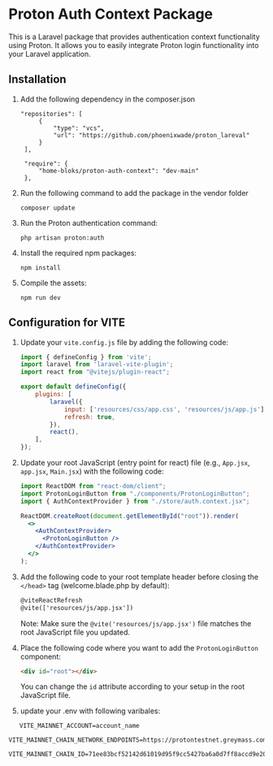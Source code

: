 # Proton Auth Context Package

This is a Laravel package that provides authentication context functionality using Proton. It allows you to easily integrate Proton login functionality into your Laravel application.

## Installation

1. Add the following dependency in the composer.json
   ```shell
   "repositories": [
        {
            "type": "vcs",
            "url": "https://github.com/phoenixwade/proton_lareval"
        }
    ],

    "require": {
        "home-bloks/proton-auth-context": "dev-main"
    },
   ```
2. Run the following command to add the package in the vendor folder
   ```shell
   composer update 
   ``` 

3. Run the Proton authentication command:

   ```shell
   php artisan proton:auth
   ```

4. Install the required npm packages:

   ```shell
   npm install
   ```

5. Compile the assets:

   ```shell
   npm run dev
   ```

## Configuration for VITE

1. Update your `vite.config.js` file by adding the following code:

   ```javascript
   import { defineConfig } from 'vite';
   import laravel from 'laravel-vite-plugin';
   import react from "@vitejs/plugin-react";

   export default defineConfig({
       plugins: [
           laravel({
               input: ['resources/css/app.css', 'resources/js/app.js'],
               refresh: true,
           }),
           react(),
       ],
   });
   ```

2. Update your root JavaScript (entry point for react) file (e.g., `App.jsx`, `app.jsx`, `Main.jsx`) with the following code:

   ```jsx
   import ReactDOM from "react-dom/client";
   import ProtonLoginButton from "./components/ProtonLoginButton";
   import { AuthContextProvider } from "./store/auth.context.jsx";

   ReactDOM.createRoot(document.getElementById("root")).render(
     <>
       <AuthContextProvider>
         <ProtonLoginButton />
       </AuthContextProvider>
     </>
   );
   ```

3. Add the following code to your root template header before closing the `</head>` tag (welcome.blade.php by default):

   ```html
   @viteReactRefresh
   @vite(['resources/js/app.jsx'])
   ```

   Note: Make sure the `@vite('resources/js/app.jsx')` file matches the root JavaScript file you updated.

4. Place the following code where you want to add the `ProtonLoginButton` component:

   ```html
   <div id="root"></div>
   ```

   You can change the `id` attribute according to your setup in the root JavaScript file.
   
 5. update your .env with following varibales:
   ```
      VITE_MAINNET_ACCOUNT=account_name
      VITE_MAINNET_CHAIN_NETWORK_ENDPOINTS=https://protontestnet.greymass.com
      VITE_MAINNET_CHAIN_ID=71ee83bcf52142d61019d95f9cc5427ba6a0d7ff8accd9e2088ae2abeaf3d3dd
   ```
